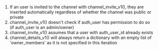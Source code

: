 1. If an user is invited to the channel with channel_invite_v1(), they are inserted automatically regardless of whether the channel was public or private
2. channel_invite_v1() doesn't check if auth_user has permission to do so (if auth_user is an admin/owner)
3. channel_invite_v1() assumes that a user with auth_user_id already exists
4. channel_details_v1() will always return a dictionary with an empty list of 'owner_members' as it is not specified in this iteration
